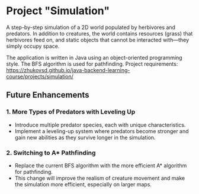 # **Project "Simulation"**
A step-by-step simulation of a 2D world populated by herbivores and predators. In addition to creatures, the world contains resources (grass) that herbivores feed on, and static objects that cannot be interacted with—they simply occupy space.

The application is written in Java using an object-oriented programming style. The BFS algorithm is used for pathfinding.
Project requirements: https://zhukovsd.github.io/java-backend-learning-course/projects/simulation/

## Future Enhancements

### 1. More Types of Predators with Leveling Up
- Introduce multiple predator species, each with unique characteristics.
- Implement a leveling-up system where predators become stronger and gain new abilities as they survive longer in the simulation.

### 2. Switching to A* Pathfinding
- Replace the current BFS algorithm with the more efficient A* algorithm for pathfinding.
- This change will improve the realism of creature movement and make the simulation more efficient, especially on larger maps.
